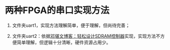 # 两种FPGA的串口实现方法

1. 文件夹uart1，实现方法理解简单，便于理解，但尚待完善；

2. 文件夹uart2：依据[邓堪文博客：轻松设计SDRAM控制器](http://dengkanwen.com/)实现，实现方法不方便简单理解，但逻辑十分清晰，硬件资源占用少。
